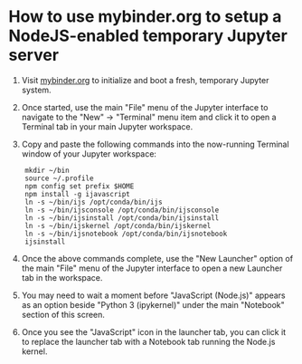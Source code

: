 
# How to use mybinder.org to setup a NodeJS-enabled temporary Jupyter server

1. Visit [mybinder.org](https://mybinder.org/v2/gh/jupyter/docker-stacks/main?urlpath=lab/tree/README.ipynb) to initialize and boot a fresh, temporary Jupyter system.

2. Once started, use the main "File" menu of the Jupyter interface to navigate to the "New" -> "Terminal" menu item and click it to open a Terminal tab in your main Jupyter workspace.

3. Copy and paste the following commands into the now-running Terminal window of your Jupyter workspace:

```
    mkdir ~/bin
    source ~/.profile
    npm config set prefix $HOME
    npm install -g ijavascript
    ln -s ~/bin/ijs /opt/conda/bin/ijs
    ln -s ~/bin/ijsconsole /opt/conda/bin/ijsconsole
    ln -s ~/bin/ijsinstall /opt/conda/bin/ijsinstall
    ln -s ~/bin/ijskernel /opt/conda/bin/ijskernel
    ln -s ~/bin/ijsnotebook /opt/conda/bin/ijsnotebook
    ijsinstall
```

4. Once the above commands complete, use the "New Launcher" option of the main "File" menu of the Jupyter interface to open a new Launcher tab in the workspace.

5. You may need to wait a moment before "JavaScript (Node.js)" appears as an option beside "Python 3 (ipykernel)" under the main "Notebook" section of this screen.

6. Once you see the "JavaScript" icon in the launcher tab, you can click it to replace the launcher tab with a Notebook tab running the Node.js kernel.

